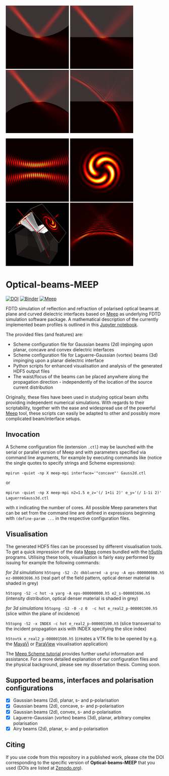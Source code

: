![concave](Gauss_2d/img/concave_intensity_cropped_rotated_resized.png)
![planar](Gauss_2d/img/planar_intensity_cropped_rotated_resized.png)
![convex](Gauss_2d/img/convex_intensity_cropped_rotated_resized.png)
![Airy](Airy_2d/img/Airy_beam_M_0_W_4_scattering.png)

![snap](Laguerre_Gauss_3d/img/vortex_beam_m_2_longitudinal_resized.png)
![snap](Laguerre_Gauss_3d/img/vortex_beam_m_2_transverse_resized.png)
![snap](Laguerre_Gauss_3d/img/vortex_beam_m_2_3d_half_resized.png)
![Airy](Airy_2d/img/Airy_beam_M_0_W_4_free_space.png)

# Optical-beams-MEEP
[![DOI](https://zenodo.org/badge/91711821.svg)](https://zenodo.org/badge/latestdoi/91711821)
[![Binder](https://mybinder.org/badge_logo.svg)](https://mybinder.org/v2/gh/DanielKotik/Optical-beams-MEEP/master?filepath=beam_profiles.ipynb)
[![Meep](https://img.shields.io/badge/Meep-1.7-success.svg)](https://github.com/NanoComp/meep)

FDTD simulation of reflection and refraction of polarised optical beams at plane and curved dielectric interfaces based on [Meep](https://github.com/stevengj/meep) as underlying FDTD simulation software package. A mathematical description of the currently implemented beam profiles is outlined in this [Jupyter notebook](https://github.com/DanielKotik/Optical-beams-MEEP/blob/master/beam_profiles.ipynb).

The provided files (and features) are:
*   Scheme configuration file for Gaussian beams (2d) impinging upon planar, concave and convex dielectric interfaces
*   Scheme configuration file for Laguerre-Gaussian (vortex) beams (3d) impinging upon a planar dielectric interface
*   Python scripts for enhanced visualisation and analysis of the generated HDF5 output files
*   The waist/focus of the beams can be placed anywhere along the propagation direction - independently of the location of the source current distribution

Originally, these files have been used in studying optical beam shifts providing independent numerical simulations. With regards to their scriptability, together with the ease and widespread use of the powerful [Meep](https://github.com/stevengj/meep) tool, these scripts can easily be adapted to other and possibly more complicated beam/interface setups.

## Invocation
A Scheme configuration file (extension ``.ctl``) may be launched with the serial or parallel version of Meep and with parameters specified via command line arguments, for example by executing commands like (notice the single quotes to specify strings and Scheme expressions):

``mpirun -quiet -np X meep-mpi interface='"concave"' Gauss2d.ctl``

or

``mpirun -quiet -np X meep-mpi n2=1.5 e_z='(/ 1+1i 2)' e_y='(/ 1-1i 2)' LaguerreGauss3d.ctl``

with ``X`` indicating the number of cores. All possible Meep parameters that can be set from the command line are
defined in expressions beginning with ``(define-param ...`` in the respective configuration files.

## Visualisation
The generated HDF5 files can be processed by different visualisation tools. To get a quick impression of the data
[Meep](https://github.com/stevengj/meep) comes bundled with the [h5utils](https://github.com/stevengj/h5utils)
programs. Utilising these tools, visualisation is fairly easy performed by issuing for example the following commands:

_for 2d simulations_
``h5topng -S2 -Zc dkbluered -a gray -A eps-000000000.h5 ez-000003696.h5`` (real part of the field pattern, optical
denser material is shaded in grey)

``h5topng -S2 -c hot -a yarg -A eps-000000000.h5 e2_s-000003696.h5`` (intensity distribution, optical
denser material is shaded in grey)

_for 3d simulations_
``h5topng -S2 -0 -z 0  -c hot e_real2_p-000001500.h5`` (slice within the plane of incidence)

``h5topng -S2 -x INDEX -c hot e_real2_p-000001500.h5`` (slice transversal to the incident propagation axis with INDEX specifying the slice index)

``h5tovtk e_real2_p-000001500.h5`` (creates a VTK file to be opened by e.g. the [MayaVi](https://github.com/enthought/mayavi) or [ParaView](https://github.com/Kitware/ParaView) visualisation application)

The [Meep Scheme tutorial](https://meep.readthedocs.io/en/latest/Scheme_Tutorials/Basics/) provides further useful
information and assistance.
For a more detailed explanation of our configuration files and the physical background, please see my dissertation thesis. Coming soon.

## Supported beams, interfaces and polarisation configurations
-   [x] Gaussian beams (2d), planar, s- and p-polarisation
-   [x] Gaussian beams (2d), concave, s- and p-polarisation
-   [x] Gaussian beams (2d), convex, s- and p-polarisation
-   [x] Laguerre-Gaussian (vortex) beams (3d), planar, arbitrary complex polarisation
-   [x] Airy beams (2d), planar, s- and p-polarisation

## Citing
If you use code from this repository in a published work, please cite the DOI
corresponding to the specific version of **Optical-beams-MEEP** that you used
(DOIs are listed at [Zenodo.org](https://zenodo.org/)).
